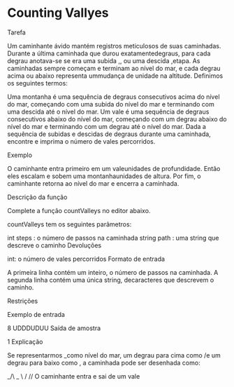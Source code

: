 # Counting Vallyes

Tarefa

Um caminhante ávido mantém registros meticulosos de suas caminhadas. Durante a última caminhada que durou exatamentedegraus, para cada degrau anotava-se se era uma subida ,, ou uma descida ,etapa. As caminhadas sempre começam e terminam ao nível do mar, e cada degrau acima ou abaixo representa ummudança de unidade na altitude. Definimos os seguintes termos:

Uma montanha é uma sequência de degraus consecutivos acima do nível do mar, começando com uma subida do nível do mar e terminando com uma descida até o nível do mar.
Um vale é uma sequência de degraus consecutivos abaixo do nível do mar, começando com um degrau abaixo do nível do mar e terminando com um degrau até o nível do mar.
Dada a sequência de subidas e descidas de degraus durante uma caminhada, encontre e imprima o número de vales percorridos.

Exemplo

 

O caminhante entra primeiro em um valeunidades de profundidade. Então eles escalam e sobem uma montanhaunidades de altura. Por fim, o caminhante retorna ao nível do mar e encerra a caminhada.

Descrição da função

Complete a função countValleys no editor abaixo.

countValleys tem os seguintes parâmetros:

int steps : o número de passos na caminhada
string path : uma string que descreve o caminho
Devoluções

int: o número de vales percorridos
Formato de entrada

A primeira linha contém um inteiro, o número de passos na caminhada.
A segunda linha contém uma única string, decaracteres que descrevem o caminho.

Restrições

Exemplo de entrada

8
UDDDUDUU
Saída de amostra

1
Explicação

Se representarmos _como nível do mar, um degrau para cima como /e um degrau para baixo como \, a caminhada pode ser desenhada como:

_/\      _
   \    /
    \/\/
O caminhante entra e sai de um vale
